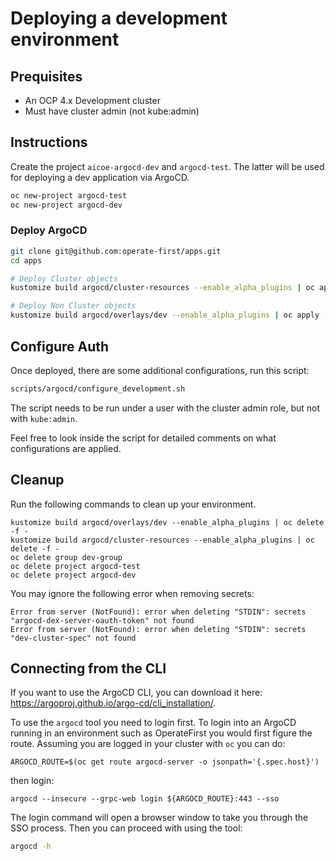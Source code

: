 # Deploying a development environment

## Prequisites
* An OCP 4.x Development cluster
* Must have cluster admin (not kube:admin)

## Instructions

Create the project `aicoe-argocd-dev` and `argocd-test`. The latter will be used
for deploying a dev application via ArgoCD.

```bash
oc new-project argocd-test
oc new-project argocd-dev
```

### Deploy ArgoCD
```bash
git clone git@github.com:operate-first/apps.git
cd apps

# Deploy Cluster objects
kustomize build argocd/cluster-resources --enable_alpha_plugins | oc apply -f -

# Deploy Non Cluster objects
kustomize build argocd/overlays/dev --enable_alpha_plugins | oc apply -f -
```

## Configure Auth
Once deployed, there are some additional configurations, run this script:
```bash
scripts/argocd/configure_development.sh
```
The script needs to be run under a user with the cluster admin role, but not with `kube:admin`.

Feel free to look inside the script for detailed comments on what configurations are applied.

## Cleanup
Run the following commands to clean up your environment.

```
kustomize build argocd/overlays/dev --enable_alpha_plugins | oc delete -f -
kustomize build argocd/cluster-resources --enable_alpha_plugins | oc delete -f -
oc delete group dev-group
oc delete project argocd-test
oc delete project argocd-dev
```

You may ignore the following error when removing secrets:

```
Error from server (NotFound): error when deleting "STDIN": secrets "argocd-dex-server-oauth-token" not found
Error from server (NotFound): error when deleting "STDIN": secrets "dev-cluster-spec" not found
```

## Connecting from the CLI

If you want to use the ArgoCD CLI, you can download it here: https://argoproj.github.io/argo-cd/cli_installation/.

To use the `argocd` tool you need to login first. To login into an ArgoCD running in an environment such as OperateFirst you would first figure the route. Assuming you are logged in your cluster with `oc` you can do:
```
ARGOCD_ROUTE=$(oc get route argocd-server -o jsonpath='{.spec.host}')
```

then login:

```
argocd --insecure --grpc-web login ${ARGOCD_ROUTE}:443 --sso
```

The login command will open a browser window to take you through the SSO process. Then you can proceed with using the tool:

```bash
argocd -h
```
